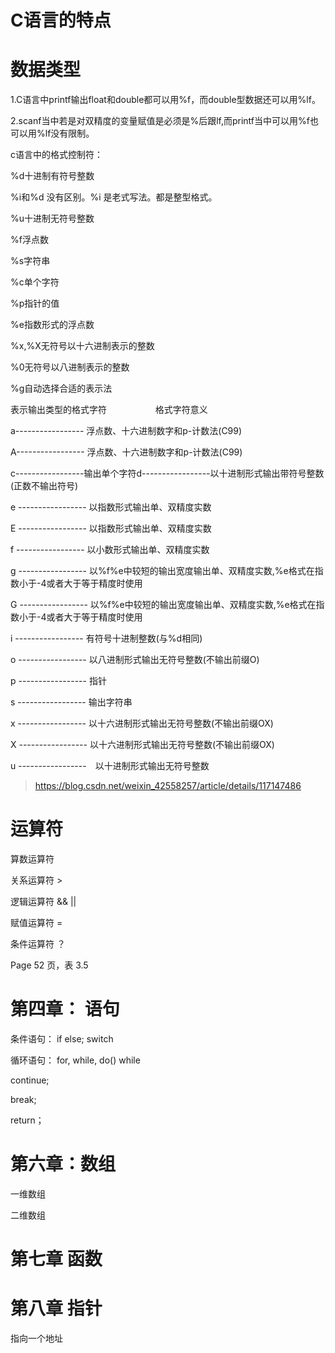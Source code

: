 # C语言的特点

# 数据类型
1.C语言中printf输出float和double都可以用%f，而double型数据还可以用%lf。

2.scanf当中若是对双精度的变量赋值是必须是%后跟lf,而printf当中可以用%f也可以用%lf没有限制。


c语言中的格式控制符：

%d十进制有符号整数

%i和%d 没有区别。%i 是老式写法。都是整型格式。

%u十进制无符号整数

%f浮点数

%s字符串

%c单个字符

%p指针的值

%e指数形式的浮点数

%x,%X无符号以十六进制表示的整数

%0无符号以八进制表示的整数

%g自动选择合适的表示法


表示输出类型的格式字符 　　　　　 格式字符意义

a----------------- 浮点数、十六进制数字和p-计数法(C99)

A----------------- 浮点数、十六进制数字和p-计数法(C99)

c-----------------输出单个字符d-----------------以十进制形式输出带符号整数(正数不输出符号)

e ----------------- 以指数形式输出单、双精度实数

E ----------------- 以指数形式输出单、双精度实数

f  ----------------- 以小数形式输出单、双精度实数

g ----------------- 以%f%e中较短的输出宽度输出单、双精度实数,%e格式在指数小于-4或者大于等于精度时使用

G ----------------- 以%f%e中较短的输出宽度输出单、双精度实数,%e格式在指数小于-4或者大于等于精度时使用

i -----------------  有符号十进制整数(与%d相同)

o -----------------  以八进制形式输出无符号整数(不输出前缀O)

p  ----------------- 指针

s -----------------  输出字符串

x -----------------  以十六进制形式输出无符号整数(不输出前缀OX)

X -----------------  以十六进制形式输出无符号整数(不输出前缀OX)

u -----------------　以十进制形式输出无符号整数

> https://blog.csdn.net/weixin_42558257/article/details/117147486
# 运算符

算数运算符


关系运算符 > 


逻辑运算符 && ||


赋值运算符 =


条件运算符 ？


Page 52 页，表 3.5


# 第四章： 语句

条件语句： if else; switch


循环语句： for, while, do() while


continue;


break;


return；



# 第六章：数组

一维数组


二维数组


# 第七章 函数



# 第八章 指针

指向一个地址

